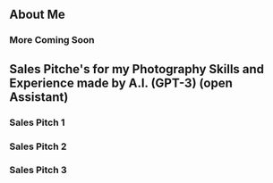 ## About Me


### More Coming Soon


## Sales Pitche's for my Photography Skills and Experience made by A.I. (GPT-3) (open Assistant)




### Sales Pitch 1



### Sales Pitch 2



### Sales Pitch 3


